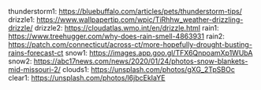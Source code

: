 thunderstorm1: https://bluebuffalo.com/articles/pets/thunderstorm-tips/
drizzle1: https://www.wallpapertip.com/wpic/TiRhhw_weather-drizzling-drizzle/
drizzle2: https://cloudatlas.wmo.int/en/drizzle.html
rain1: https://www.treehugger.com/why-does-rain-smell-4863931
rain2: https://patch.com/connecticut/across-ct/more-hopefully-drought-busting-rains-forecast-ct
snow1: https://images.app.goo.gl/TFX6QnpoamXp1WUbA
snow2: https://abc17news.com/news/2020/01/24/photos-snow-blankets-mid-missouri-2/
clouds1: https://unsplash.com/photos/gXG_2TpSBOc
clear1: https://unsplash.com/photos/l6jbcEkIaYE
